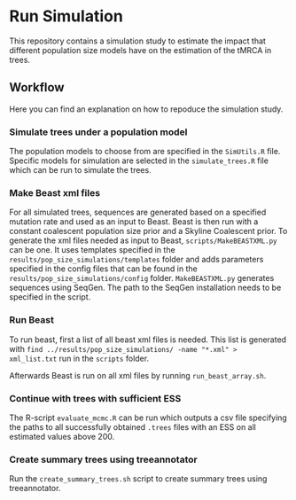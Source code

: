 # Run Simulation
This repository contains a simulation study to estimate the impact that different population size models have on the estimation of the tMRCA in trees.


## Workflow
Here you can find an explanation on how to repoduce the simulation study.

### Simulate trees under a population model
The population models to choose from are specified in the `SimUtils.R` file. Specific models for simulation are selected in the `simulate_trees.R` file which can be run to simulate the trees.

### Make Beast xml files
For all simulated trees, sequences are generated based on a specified mutation rate and used as an input to Beast. Beast is then run with a constant coalescent population size prior and a Skyline Coalescent prior. To generate the xml files needed as input to Beast, `scripts/MakeBEASTXML.py` can be one. It uses templates specified in the `results/pop_size_simulations/templates` folder and adds parameters specified in the config files that can be found in the `results/pop_size_simulations/config` folder. `MakeBEASTXML.py` generates sequences using SeqGen. The path to the SeqGen installation needs to be specified in the script.

### Run Beast
To run beast, first a list of all beast xml files is needed. This list is generated with `find ../results/pop_size_simulations/ -name "*.xml" > xml_list.txt` run in the `scripts` folder.

Afterwards Beast is run on all xml files by running `run_beast_array.sh`.

### Continue with trees with sufficient ESS
The R-script `evaluate_mcmc.R` can be run which outputs a csv file specifying the paths to all successfully obtained `.trees` files with an ESS on all estimated values above $200$. 

### Create summary trees using treeannotator
Run the `create_summary_trees.sh` script to create summary trees using treeannotator.

